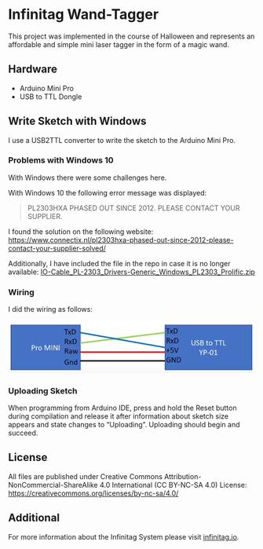 # Infinitag Wand-Tagger

This project was implemented in the course of Halloween and represents an affordable and simple mini laser tagger in the form of a magic wand.

## Hardware

- Arduino Mini Pro
- USB to TTL Dongle

## Write Sketch with Windows

I use a USB2TTL converter to write the sketch to the Arduino Mini Pro.

### Problems with Windows 10

With Windows there were some challenges here.

With Windows 10 the following error message was displayed:

> PL2303HXA PHASED OUT SINCE 2012. PLEASE CONTACT YOUR SUPPLIER.

I found the solution on the following website: 
https://www.connectix.nl/pl2303hxa-phased-out-since-2012-please-contact-your-supplier-solved/

Additionally, I have included the file in the repo in case it is no longer available:
[IO-Cable_PL-2303_Drivers-Generic_Windows_PL2303_Prolific.zip](https://github.com/Infinitag/WandTagger/blob/main/divers/IO-Cable_PL-2303_Drivers-Generic_Windows_PL2303_Prolific.zip)

### Wiring

I did the wiring as follows:

![Wiring details](https://github.com/Infinitag/WandTagger/blob/main/images/ConnectUSBToTTL.png?raw=true)

### Uploading Sketch

When programming from Arduino IDE, press and hold the Reset button during compilation and release it after information about sketch size appears and state changes to “Uploading”. Uploading should begin and succeed.

## License

All files are published under Creative Commons Attribution-NonCommercial-ShareAlike 4.0 International (CC BY-NC-SA 4.0)
License: https://creativecommons.org/licenses/by-nc-sa/4.0/

## Additional

For more information about the Infinitag System please visit [infinitag.io](http://www.infinitag.io).